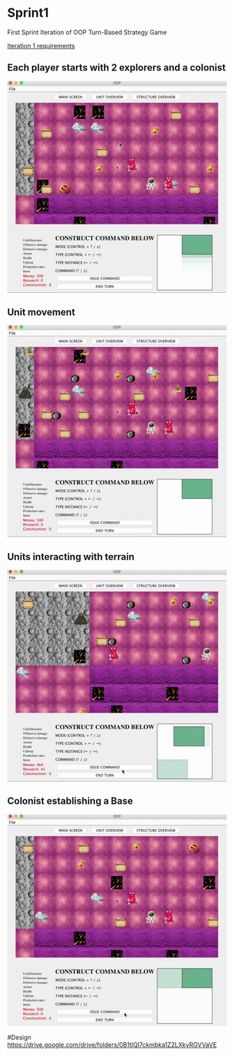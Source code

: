 # Sprint1
First Sprint Iteration of OOP Turn-Based Strategy Game

[Iteration 1 requirements](Iteration1_Requirements.pdf)

## Each player starts with 2 explorers and a colonist

 ![alt tag](demo/mapDemo.gif)

## Unit movement

 ![alt tag](demo/gatherResource.gif)

## Units interacting with terrain

  ![alt tag](demo/instantDeath.gif)
  
## Colonist establishing a Base

  ![alt tag](demo/makeBase.gif)

#Design
https://drive.google.com/drive/folders/0B1tlQl7ckmbka1Z2LXkyRGVVaVE
